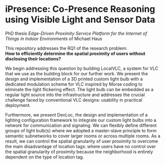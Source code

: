 # iPresence: Co-Presence Reasoning using Visible Light and Sensor Data
PhD thesis *Edge-Driven Proximity Service Platform for the Internet of Things in Indoor Environments* of Michael Haus

This repository addresses the RQ1 of the research problem:<br/>
**How to efficiently determine the spatial proximity of users without disclosing their locations?**

We begin addressing this question by building LocalVLC, a system for VLC that we use as the building block for our further work.
We present the design and implementation of a 3D printed custom light bulb with a dedicated modulation scheme for VLC inspired
by Morse coding to eliminate the light flickering effect. The light bulb can be embedded as a regular light source into the
infrastructure and addresses the crucial challenge faced by conventional VLC designs: usability in practical deployment.

Furthermore, we present DevLoc, the design and implementation of a lighting configuration framework to integrate our
custom light bulbs into a network for communication and signaling. We can flexibly define different groups of light bulb(s)
where we adopted a master-slave principle to form semantic subnetworks to cover larger rooms or across multiple rooms.
As a result, we can control the spatial granularity of user proximity to overcome the main disadvantage of location tags:
where users have no control over the spatial granularity of proximity because the neighborhood is entirely dependent on the type of 
location tag.